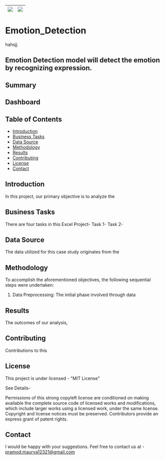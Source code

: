 |      ![](https://img.shields.io/badge/python-3.x-blue?logo=python&logoColor=yellow&labelColor=black)      | ![](https://img.shields.io/badge/License-MIT-green?labelColor=black) |
|-------------------------------------------------------------------------------------------------------------------------|--------------------------------|

# Emotion_Detection

hahsjj
## Emotion Detection model will detect the emotion by recognizing expression.





## Summary

## Dashboard


## Table of Contents

* [Introduction](#introduction)
* [Business Tasks](#business-tasks)
* [Data Source](#data-source)
* [Methodology](#methodology)
* [Results](#results)
* [Contributing](#contributing)
* [License](#license)
* [Contact](#contact)

## Introduction

In this project, our primary objective is to analyze the 


## Business Tasks

There are four tasks in this Excel Project-
Task 1-
Task 2-




## Data Source

The data utilized for this case study originates from the 


## Methodology

To accomplish the aforementioned objectives, the following sequential steps were undertaken:

1. Data Preprocessing:
   The initial phase involved through data


## Results


The outcomes of our analysis,

## Contributing

Contributions to this

## License
This project is under licensed - "MIT License"

See Details-

Permissions of this strong copyleft license are conditioned on making available the complete source code of licensed works and modifications, which include larger works using a licensed work, under the same license. Copyright and license notices must be preserved. Contributors provide an express grant of patent rights.

## Contact
I would be happy with your suggestions. Feel free to contact us at - pramod.maurya12321@gmail.com
